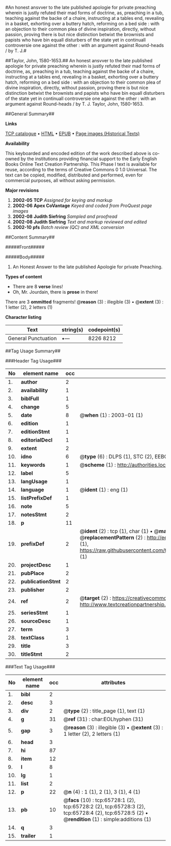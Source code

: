 #An honest ansvver to the late published apologie for private preaching wherein is justly refuted their mad forms of doctrine, as, preaching in a tub, teaching against the backe of a chaire, instructing at a tables end, revealing in a basket, exhorting over a buttery hatch, reforming on a bed side : with an objection to their common plea of divine inspiration, directly, without passion, proving there is but nice distinction betwixt the brownists and papists who have bin equall disturbers of the state yet in continuall controversie one against the other : with an argument against Round-heads / by T. J.#

##Taylor, John, 1580-1653.##
An honest ansvver to the late published apologie for private preaching wherein is justly refuted their mad forms of doctrine, as, preaching in a tub, teaching against the backe of a chaire, instructing at a tables end, revealing in a basket, exhorting over a buttery hatch, reforming on a bed side : with an objection to their common plea of divine inspiration, directly, without passion, proving there is but nice distinction betwixt the brownists and papists who have bin equall disturbers of the state yet in continuall controversie one against the other : with an argument against Round-heads / by T. J.
Taylor, John, 1580-1653.

##General Summary##

**Links**

[TCP catalogue](http://www.ota.ox.ac.uk/tcp/)  • 
[HTML](http://tei.it.ox.ac.uk/tcp/Texts-HTML/free/A64/A64173.html)  • 
[EPUB](http://tei.it.ox.ac.uk/tcp/Texts-EPUB/free/A64/A64173.epub) • 
[Page images (Historical Texts)](https://data.historicaltexts.jisc.ac.uk/view?pubId=eebo-12684266e&pageId=eebo-12684266e-65728-1)

**Availability**

This keyboarded and encoded edition of the
	       work described above is co-owned by the institutions
	       providing financial support to the Early English Books
	       Online Text Creation Partnership. This Phase I text is
	       available for reuse, according to the terms of Creative
	       Commons 0 1.0 Universal. The text can be copied,
	       modified, distributed and performed, even for
	       commercial purposes, all without asking permission.

**Major revisions**

1. __2002-05__ __TCP__ *Assigned for keying and markup*
1. __2002-06__ __Apex CoVantage__ *Keyed and coded from ProQuest page images*
1. __2002-08__ __Judith Siefring__ *Sampled and proofread*
1. __2002-08__ __Judith Siefring__ *Text and markup reviewed and edited*
1. __2002-10__ __pfs__ *Batch review (QC) and XML conversion*

##Content Summary##

#####Front#####

#####Body#####

1. An Honest Answer to the late published Apologie for private Preaching.

**Types of content**

  * There are 8 **verse** lines!
  * Oh, Mr. Jourdain, there is **prose** in there!

There are 3 **ommitted** fragments! 
 @__reason__ (3) : illegible (3)  •  @__extent__ (3) : 1 letter (2), 2 letters (1)

**Character listing**


|Text|string(s)|codepoint(s)|
|---|---|---|
|General Punctuation|•—|8226 8212|

##Tag Usage Summary##

###Header Tag Usage###

|No|element name|occ|attributes|
|---|---|---|---|
|1.|__author__|2||
|2.|__availability__|1||
|3.|__biblFull__|1||
|4.|__change__|5||
|5.|__date__|8| @__when__ (1) : 2003-01 (1)|
|6.|__edition__|1||
|7.|__editionStmt__|1||
|8.|__editorialDecl__|1||
|9.|__extent__|2||
|10.|__idno__|6| @__type__ (6) : DLPS (1), STC (2), EEBO-CITATION (1), OCLC (1), VID (1)|
|11.|__keywords__|1| @__scheme__ (1) : http://authorities.loc.gov/ (1)|
|12.|__label__|5||
|13.|__langUsage__|1||
|14.|__language__|1| @__ident__ (1) : eng (1)|
|15.|__listPrefixDef__|1||
|16.|__note__|5||
|17.|__notesStmt__|2||
|18.|__p__|11||
|19.|__prefixDef__|2| @__ident__ (2) : tcp (1), char (1)  •  @__matchPattern__ (2) : ([0-9\-]+):([0-9IVX]+) (1), (.+) (1)  •  @__replacementPattern__ (2) : http://eebo.chadwyck.com/downloadtiff?vid=$1&page=$2 (1), https://raw.githubusercontent.com/textcreationpartnership/Texts/master/tcpchars.xml#$1 (1)|
|20.|__projectDesc__|1||
|21.|__pubPlace__|2||
|22.|__publicationStmt__|2||
|23.|__publisher__|2||
|24.|__ref__|2| @__target__ (2) : https://creativecommons.org/publicdomain/zero/1.0/ (1), http://www.textcreationpartnership.org/docs/. (1)|
|25.|__seriesStmt__|1||
|26.|__sourceDesc__|1||
|27.|__term__|3||
|28.|__textClass__|1||
|29.|__title__|3||
|30.|__titleStmt__|2||


###Text Tag Usage###

|No|element name|occ|attributes|
|---|---|---|---|
|1.|__bibl__|2||
|2.|__desc__|3||
|3.|__div__|2| @__type__ (2) : title_page (1), text (1)|
|4.|__g__|31| @__ref__ (31) : char:EOLhyphen (31)|
|5.|__gap__|3| @__reason__ (3) : illegible (3)  •  @__extent__ (3) : 1 letter (2), 2 letters (1)|
|6.|__head__|3||
|7.|__hi__|87||
|8.|__item__|12||
|9.|__l__|8||
|10.|__lg__|1||
|11.|__list__|2||
|12.|__p__|22| @__n__ (4) : 1 (1), 2 (1), 3 (1), 4 (1)|
|13.|__pb__|10| @__facs__ (10) : tcp:65728:1 (2), tcp:65728:2 (2), tcp:65728:3 (2), tcp:65728:4 (2), tcp:65728:5 (2)  •  @__rendition__ (1) : simple:additions (1)|
|14.|__q__|3||
|15.|__trailer__|1||
